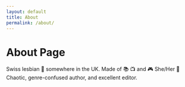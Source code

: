 ```yaml
---
layout: default
title: About
permalink: /about/
---
```


# About Page

Swiss lesbian 🌈 somewhere in the UK. Made of 📚 📺 and 🎮 She/Her 💜 Chaotic, genre-confused author, and excellent editor.
